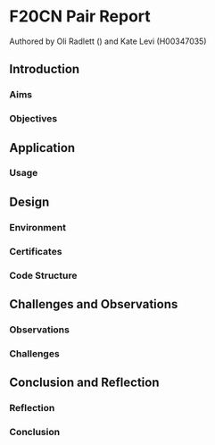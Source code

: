 # F20CN Pair Report
Authored by Oli Radlett () and Kate Levi (H00347035)

<!-- why are we doing this? -->

## Introduction
<!-- Succinctly describe the project  -->
### Aims
<!-- discussing what you expect to learn from the assignment in general (and for
each task) -->
### Objectives
<!-- Things needed to achieve aims -->

<!-- what is our solution? -->

## Application
<!-- what your pair did and what you produced -->
<!-- how does the application achieve the project goal  -->
### Usage
<!-- how does our solution work? -->

## Design
### Environment
<!-- describe the environment that you used to complete the tasks (e.g., what ma-
chines, software and versions) -->
### Certificates
<!-- List certificates -->
<!-- cut-and-paste the command line with the responses, documenting the steps
taken on each of the tasks above -->
<!-- Justify how the certs were created and used -->
### Code Structure
<!-- List source files and code along with a brief account of how it works -->

## Challenges and Observations
### Observations
<!-- Explain any observations that are interesting or surprising -->
### Challenges
<!-- document any difficulties that you
met while doing any of the tasks -->

## Conclusion and Reflection
### Reflection
<!-- what would we do differently?
what are the problems with the project? -->
### Conclusion


